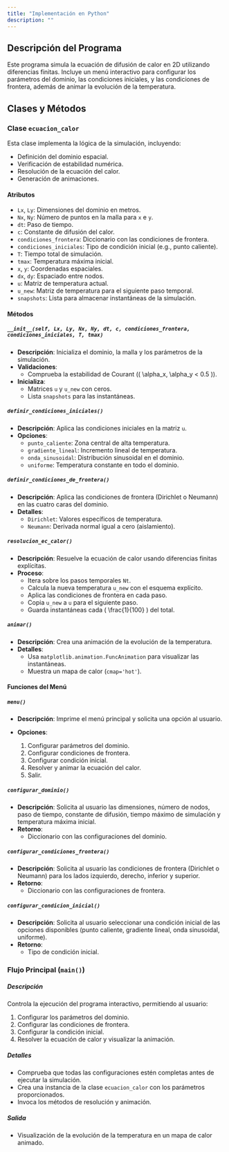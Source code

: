 ```yaml
---
title: "Implementación en Python"
description: ""
---
```


## Descripción del Programa

Este programa simula la ecuación de difusión de calor en 2D utilizando
diferencias finitas. Incluye un menú interactivo para configurar los parámetros
del dominio, las condiciones iniciales, y las condiciones de frontera, además de
animar la evolución de la temperatura.

## Clases y Métodos

### Clase `ecuacion_calor`

Esta clase implementa la lógica de la simulación, incluyendo:

- Definición del dominio espacial.
- Verificación de estabilidad numérica.
- Resolución de la ecuación del calor.
- Generación de animaciones.

#### Atributos

- `Lx`, `Ly`: Dimensiones del dominio en metros.
- `Nx`, `Ny`: Número de puntos en la malla para `x` e `y`.
- `dt`: Paso de tiempo.
- `c`: Constante de difusión del calor.
- `condiciones_frontera`: Diccionario con las condiciones de frontera.
- `condiciones_iniciales`: Tipo de condición inicial (e.g., punto caliente).
- `T`: Tiempo total de simulación.
- `tmax`: Temperatura máxima inicial.
- `x`, `y`: Coordenadas espaciales.
- `dx`, `dy`: Espaciado entre nodos.
- `u`: Matriz de temperatura actual.
- `u_new`: Matriz de temperatura para el siguiente paso temporal.
- `snapshots`: Lista para almacenar instantáneas de la simulación.

#### Métodos

##### `__init__(self, Lx, Ly, Nx, Ny, dt, c, condiciones_frontera, condiciones_iniciales, T, tmax)`

- **Descripción**: Inicializa el dominio, la malla y los parámetros de la simulación.
- **Validaciones**:
  - Comprueba la estabilidad de Courant (\( \alpha_x, \alpha_y < 0.5 \)).
- **Inicializa**:
  - Matrices `u` y `u_new` con ceros.
  - Lista `snapshots` para las instantáneas.

##### `definir_condiciones_iniciales()`

- **Descripción**: Aplica las condiciones iniciales en la matriz `u`.
- **Opciones**:
  - `punto_caliente`: Zona central de alta temperatura.
  - `gradiente_lineal`: Incremento lineal de temperatura.
  - `onda_sinusoidal`: Distribución sinusoidal en el dominio.
  - `uniforme`: Temperatura constante en todo el dominio.

##### `definir_condiciones_de_frontera()`

- **Descripción**: Aplica las condiciones de frontera (Dirichlet o Neumann) en las cuatro caras del dominio.
- **Detalles**:
  - `Dirichlet`: Valores específicos de temperatura.
  - `Neumann`: Derivada normal igual a cero (aislamiento).

##### `resolucion_ec_calor()`

- **Descripción**: Resuelve la ecuación de calor usando diferencias finitas explícitas.
- **Proceso**:
  - Itera sobre los pasos temporales `Nt`.
  - Calcula la nueva temperatura `u_new` con el esquema explícito.
  - Aplica las condiciones de frontera en cada paso.
  - Copia `u_new` a `u` para el siguiente paso.
  - Guarda instantáneas cada \( \frac{1}{100} \) del total.

##### `animar()`

- **Descripción**: Crea una animación de la evolución de la temperatura.
- **Detalles**:
  - Usa `matplotlib.animation.FuncAnimation` para visualizar las instantáneas.
  - Muestra un mapa de calor (`cmap='hot'`).

#### Funciones del Menú

##### `menu()`

- **Descripción**: Imprime el menú principal y solicita una opción al usuario.

- **Opciones**:
  1. Configurar parámetros del dominio.
  2. Configurar condiciones de frontera.
  3. Configurar condición inicial.
  4. Resolver y animar la ecuación del calor.
  5. Salir.

##### `configurar_dominio()`

- **Descripción**: Solicita al usuario las dimensiones, número de nodos, paso de tiempo, constante de difusión, tiempo máximo de simulación y temperatura máxima inicial.
- **Retorno**:
  - Diccionario con las configuraciones del dominio.

##### `configurar_condiciones_frontera()`

- **Descripción**: Solicita al usuario las condiciones de frontera (Dirichlet o Neumann) para los lados izquierdo, derecho, inferior y superior.
- **Retorno**:
  - Diccionario con las configuraciones de frontera.

##### `configurar_condicion_inicial()`

- **Descripción**: Solicita al usuario seleccionar una condición inicial de las opciones disponibles (punto caliente, gradiente lineal, onda sinusoidal, uniforme).
- **Retorno**:
  - Tipo de condición inicial.

### Flujo Principal (`main()`)

##### Descripción

Controla la ejecución del programa interactivo, permitiendo al usuario:

1. Configurar los parámetros del dominio.
2. Configurar las condiciones de frontera.
3. Configurar la condición inicial.
4. Resolver la ecuación de calor y visualizar la animación.

##### Detalles
- Comprueba que todas las configuraciones estén completas antes de ejecutar la simulación.
- Crea una instancia de la clase `ecuacion_calor` con los parámetros proporcionados.
- Invoca los métodos de resolución y animación.

##### Salida

- Visualización de la evolución de la temperatura en un mapa de calor animado.
